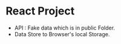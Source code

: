# React Project
- API : Fake data which is in public Folder.
- Data Store to Browser's local Storage.


